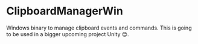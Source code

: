 # ClipboardManagerWin
Windows binary to manage clipboard events and commands. This is going to be used in a bigger upcoming project Unity 😊. 
